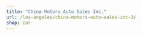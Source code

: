 ```yaml
---
title: "China Motors Auto Sales Inc."
url: /los-angeles/china-motors-auto-sales-inc-3/
shop: car
---
```

